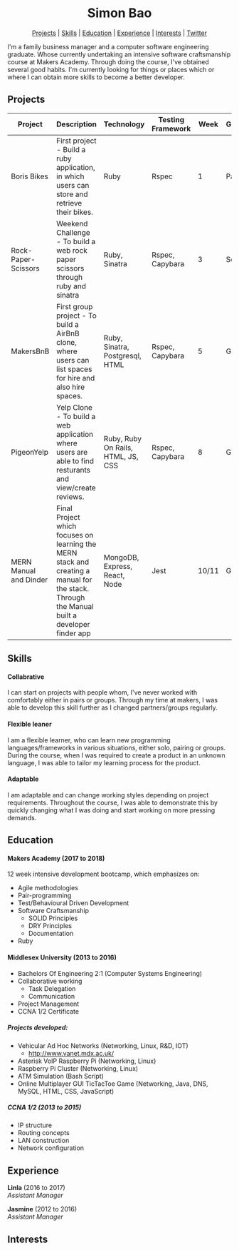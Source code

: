 <h1 align="center"> Simon Bao  </h1>

 <p align="center">  <a href='#projects'>Projects</a> |   <a href='#skills'>Skills</a>  |  <a href='#education'>Education</a> | <a href='#experience'>Experience</a> |  <a href='#interests'>Interests</a> |  <a href='https://twitter.com/SimonBao_Sy/'>Twitter</a> </p>

I'm a family business manager and a computer software engineering graduate.
Whose currently undertaking an intensive software craftsmanship course at Makers Academy.
Through doing the course, I've obtained several good habits.
I'm currently looking for things or places which or where I can obtain more skills to become a better developer.

## Projects  <a name= "projects"></a>
| Project | Description | Technology | Testing Framework | Week | Grouping |
| --- | --- | --- | --- | --- | --- |
| Boris Bikes | First project - Build a ruby application, in which users can store and retrieve their bikes. | Ruby | Rspec | 1 | Pairing |
| Rock-Paper-Scissors | Weekend Challenge - To build a web rock paper scissors through ruby and sinatra | Ruby, Sinatra | Rspec, Capybara | 3 | Solo |
| MakersBnB | First group project - To build a AirBnB clone, where users can list spaces for hire and also hire spaces.  | Ruby, Sinatra, Postgresql, HTML | Rspec, Capybara | 5 | Group(4) |
| PigeonYelp | Yelp Clone - To build a web application where users are able to find resturants and view/create reviews. | Ruby, Ruby On Rails, HTML, JS, CSS | Rspec, Capybara | 8 | Group(4) |
| MERN Manual and Dinder | Final Project which focuses on learning the MERN stack and creating a manual for the stack. Through the Manual built a developer finder app | MongoDB, Express, React, Node | Jest | 10/11 | Group(6) |



## Skills <a name= "skills"></a>

#### Collabrative
I can start on projects with people whom, I've never worked with comfortably either in pairs or groups. Through my time at makers, I was able to develop this skill further as I changed partners/groups regularly.  
#### Flexible leaner
I am a flexible learner, who can learn new programming languages/frameworks in various situations, either solo, pairing or groups. During the course, when I was required to create a product in an unknown language, I was able to tailor my learning process for the product.
 
 #### Adaptable
 I am adaptable and can change working styles depending on project requirements. Throughout the course, I was able to demonstrate this by quickly changing what I was doing and start working on more pressing demands.  

## Education <a name= "education"></a>

#### Makers Academy (2017 to 2018)
12 week intensive development bootcamp, which emphasizes on:

- Agile methodologies
- Pair-programming
- Test/Behavioural Driven Development
- Software Craftsmanship
    - SOLID Principles
    - DRY Principles
    - Documentation
- Ruby 

#### Middlesex University (2013 to 2016)

- Bachelors Of Engineering 2:1 (Computer Systems Engineering)
- Collaborative working
    - Task Delegation
    - Communication
- Project Management
- CCNA 1/2 Certificate

##### Projects developed:
- Vehicular Ad Hoc Networks (Networking, Linux, R&D, IOT)
    - http://www.vanet.mdx.ac.uk/
- Asterisk VoIP Raspberry Pi (Networking, Linux)
- Raspberry Pi Cluster (Networking, Linux)
- ATM Simulation (Bash Script)
- Online Multiplayer GUI TicTacToe Game (Networking, Java, DNS, MySQL, HTML, CSS, JavaScript)

##### CCNA 1/2 (2013 to 2015)
- IP structure
- Routing concepts
- LAN construction
- Network configuration

## Experience <a name= "experience"></a>

**Linla** (2016 to 2017)    
*Assistant Manager*  

**Jasmine** (2012 to 2016)   
*Assistant Manager*  

## Interests <a name= "interests"></a>
